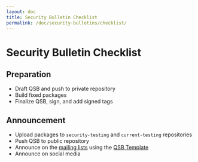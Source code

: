 ```yaml
---
layout: doc
title: Security Bulletin Checklist
permalink: /doc/security-bulletins/checklist/
---
```


Security Bulletin Checklist
===========================

Preparation
-----------

 * Draft QSB and push to private repository
 * Build fixed packages
 * Finalize QSB, sign, and add signed tags
 
Announcement
------------

 * Upload packages to `security-testing` and `current-testing` repositories
 * Push QSB to public repository
 * Announce on the [mailing lists](/mailing-lists) using the [QSB Template](/doc/security-bulletins/template/)
 * Announce on social media

